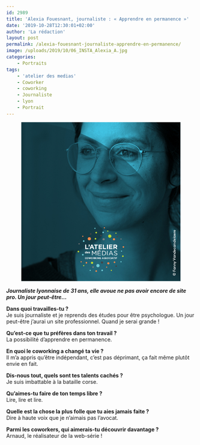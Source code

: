 ```yaml
---
id: 2989
title: 'Alexia Fouesnant, journaliste : « Apprendre en permanence »'
date: '2019-10-28T12:30:01+02:00'
author: 'La rédaction'
layout: post
permalink: /alexia-fouesnant-journaliste-apprendre-en-permanence/
image: /uploads/2019/10/06_INSTA_Alexia_A.jpg
categories:
    - Portraits
tags:
    - 'atelier des medias'
    - Coworker
    - coworking
    - Journaliste
    - lyon
    - Portrait
---
```


<figure class="wp-block-image"><img src="/uploads/2019/10/06_INSTA_Alexia_A.jpg" alt="Illustration"></figure>

***Journaliste lyonnaise de 31 ans, elle avoue ne pas avoir encore de site pro. Un jour peut-être…***

**Dans quoi travailles-tu ?**  
Je suis journaliste et je reprends des études pour être psychologue. Un jour peut-être j’aurai un site professionnel. Quand je serai grande !

**Qu’est-ce que tu préfères dans ton travail ?**  
La possibilité d’apprendre en permanence.

**En quoi le coworking a changé ta vie ?**  
Il m’a appris qu’être indépendant, c’est pas déprimant, ça fait même plutôt envie en fait.

**Dis-nous tout, quels sont tes talents cachés ?**   
Je suis imbattable à la bataille corse.

**Qu’aimes-tu faire de ton temps libre ?**  
Lire, lire et lire.

**Quelle est la chose la plus folle que tu aies jamais faite ?**  
Dire à haute voix que je n’aimais pas l’avocat.

**Parmi les coworkers, qui aimerais-tu découvrir davantage ?**  
Arnaud, le réalisateur de la web-série !